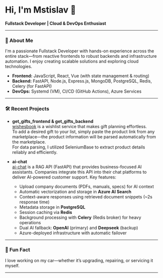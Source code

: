 # Hi, I'm Mstislav 👋

**Fullstack Developer | Cloud & DevOps Enthusiast**

---

### 🚀 About Me

I'm a passionate Fullstack Developer with hands-on experience across the entire stack—from reactive frontends to robust backends and infrastructure automation. I enjoy creating scalable solutions and exploring cloud technologies.

- **Frontend:** JavaScript, React, Vue (with state management & routing)
- **Backend:** FastAPI, Node.js, Express.js, MongoDB, PostgreSQL, Redis, Celery (for FastAPI)
- **DevOps:** Systemd (VM), CI/CD (GitHub Actions), Azure Services

---

### 🛠️ Recent Projects

- **get_gifts_frontend & get_gifts_backend**  
  [wishesbook](https://wishesbook.ru/) is a wishlist service that makes gift planning effortless.  
  To add a desired gift to your list, simply paste the product link from any marketplace—the product information will be parsed automatically from the marketplace.  
  For data parsing, I utilized SeleniumBase to extract product details reliably and efficiently.

- **ai-chat**  
  [ai-chat](https://github.com/Nikcet/ai_chat) is a RAG API (FastAPI) that provides business-focused AI assistants. Companies integrate this API into their chat platforms to deliver AI-powered customer support. Key features:  
  - Upload company documents (PDFs, manuals, specs) for AI context
  - Automatic vectorization and storage in **Azure AI Search**  
  - Context-aware responses using retrieved document snippets (~2s response time)  
  - Metadata storage in **PostgreSQL**  
  - Session caching via **Redis**  
  - Background processing with **Celery** (Redis broker) for heavy operations  
  - Dual AI fallback: **OpenAI** (primary) and **Deepseek** (backup)  
  - Azure-deployed infrastructure with automatic failover 

---

### 🚗 Fun Fact

I love working on my car—whether it’s upgrading, repairing, or servicing it myself.

---

